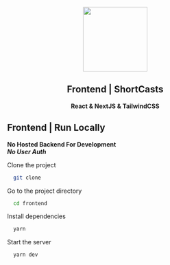 <a href="#"><p align="center">
<img height=150 src="https://gdurl.com/4yjw"/>

</p></a>
<h2 align="center">
    <strong>Frontend | ShortCasts</strong>
</h2>
<p align="center">
  <strong>React & NextJS & TailwindCSS</strong>
</p>

## Frontend | Run Locally

**No Hosted Backend For Development**
<br />
**_No User Auth_**

Clone the project

```bash
  git clone
```

Go to the project directory

```bash
  cd frontend
```

Install dependencies

```bash
  yarn
```

Start the server

```bash
  yarn dev
```
